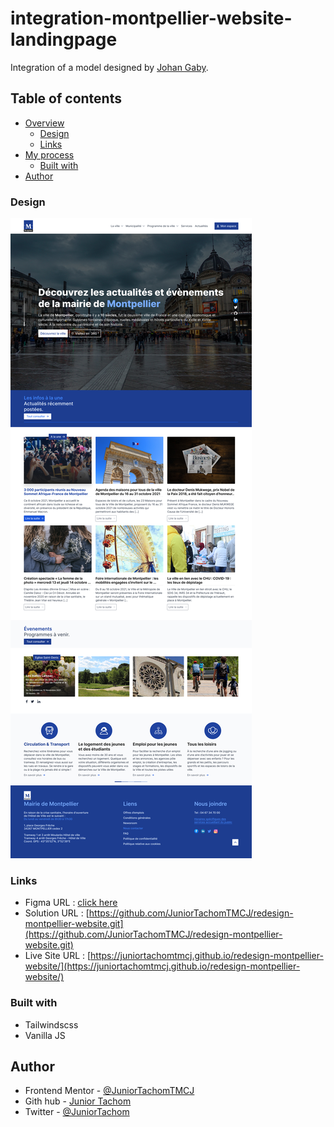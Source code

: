 # integration-montpellier-website-landingpage

Integration of a model designed by [Johan Gaby](https://www.behance.net/mbagnajohan).

## Table of contents

- [Overview](#overview)
  - [Design](#design)
  - [Links](#links)
- [My process](#my-process)
  - [Built with](#built-with)
- [Author](#author)

### Design

![1659890472419](image/README/1659890472419.png)

### Links

- Figma URL : [click here](https://www.figma.com/file/uPvjGgwsvwKP1rcMyEFklc/RedesignMontpellierWebsite?node-id=0%3A1)
- Solution URL : [https://github.com/JuniorTachomTMCJ/redesign-montpellier-website.git](https://github.com/JuniorTachomTMCJ/redesign-montpellier-website.git)
- Live Site URL : [https://juniortachomtmcj.github.io/redesign-montpellier-website/](https://juniortachomtmcj.github.io/redesign-montpellier-website/)

### Built with

- Tailwindscss
- Vanilla JS

## Author

- Frontend Mentor - [@JuniorTachomTMCJ](https://www.frontendmentor.io/profile/JuniorTachomTMCJ)
- Gith hub - [Junior Tachom](https://github.com/JuniorTachomTMCJ)
- Twitter - [@JuniorTachom](https://twitter.com/JuniorTachom)
